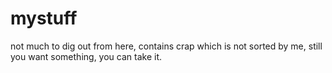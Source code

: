 # mystuff
not much to dig out from here,
contains crap which is not sorted by me,
still you want something, you can take it.
